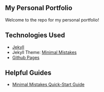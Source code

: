 ## My Personal Portfolio
Welcome to the repo for my personal portfolio!
## Technologies Used
- [Jekyll](https://jekyllrb.com/)
- Jekyll Theme: [Minimal Mistakes](https://github.com/mmistakes/minimal-mistakes)
- [Github Pages](https://pages.github.com/)
## Helpful Guides
- [Minimal Mistakes Quick-Start Guide](https://mmistakes.github.io/minimal-mistakes/docs/quick-start-guide/)
